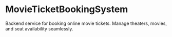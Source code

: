 # MovieTicketBookingSystem
Backend service for booking online movie tickets. Manage theaters, movies, and seat availability seamlessly.
